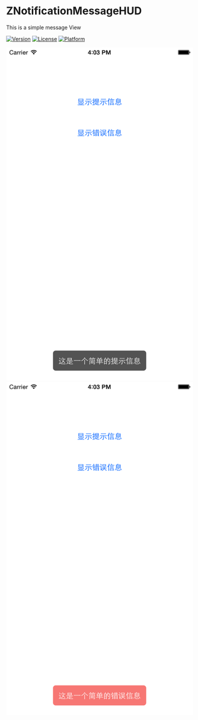 # ZNotificationMessageHUD

This is a simple message View

[![Version](https://img.shields.io/cocoapods/v/ZNotificationMessageHUD.svg?style=flat)](http://cocoapods.org/pods/ZNotificationMessageHUD)
[![License](https://img.shields.io/cocoapods/l/ZNotificationMessageHUD.svg?style=flat)](http://cocoapods.org/pods/ZNotificationMessageHUD)
[![Platform](https://img.shields.io/cocoapods/p/ZNotificationMessageHUD.svg?style=flat)](http://cocoapods.org/pods/ZNotificationMessageHUD)


![Example](https://github.com/Daniel-zww/ZImageResources/blob/master/ZNotificationMessageHUD/info.png?raw=true)
![Example](https://github.com/Daniel-zww/ZImageResources/blob/master/ZNotificationMessageHUD/error.png?raw=true)
